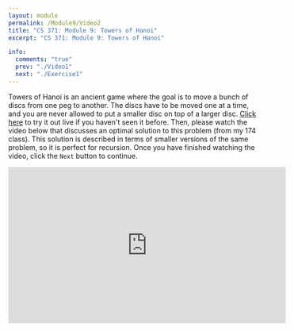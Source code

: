 ```yaml
---
layout: module
permalink: /Module9/Video2
title: "CS 371: Module 9: Towers of Hanoi"
excerpt: "CS 371: Module 9: Towers of Hanoi"

info:
  comments: "true"
  prev: "./Video1"
  next: "./Exercise1"
---
```


<p>
Towers of Hanoi is an ancient game where the goal is to move a bunch of discs from one peg to another.  The discs have to be moved one at a time, and you are never allowed to put a smaller disc on top of a larger disc.  <a href = "https://www.mathsisfun.com/games/towerofhanoi.html">Click here</a> to try it out live if you haven't seen it before.  Then, please watch the video below that discusses an optimal solution to this problem (from my 174 class).  This solution is described in terms of smaller versions of the same problem, so it is perfect for recursion.  Once you have finished watching the video, click the <code>Next</code> button to continue.
</p>

<iframe width="560" height="315" src="https://www.youtube.com/embed/mu03AJ2DyaM" frameborder="0" allow="accelerometer; autoplay; clipboard-write; encrypted-media; gyroscope; picture-in-picture" allowfullscreen></iframe>

